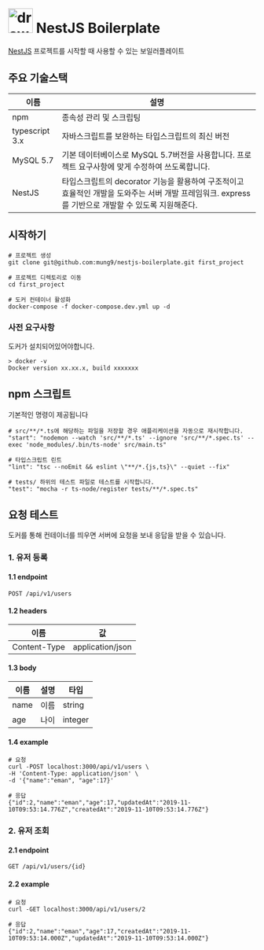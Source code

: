 # <img src="https://docs.nestjs.com/assets/logo-small.svg" alt="drawing" width="50"/> NestJS Boilerplate

[NestJS](https://nestjs.com/) 프로젝트를 시작할 때 사용할 수 있는 보일러플레이트

## 주요 기술스택

| 이름           | 설명                                                                                                                                               |
| -------------- | -------------------------------------------------------------------------------------------------------------------------------------------------- |
| npm            | 종속성 관리 및 스크립팅                                                                                                                            |
| typescript 3.x | 자바스크립트를 보완하는 타입스크립트의 최신 버전                                                                                                   |
| MySQL 5.7      | 기본 데이터베이스로 MySQL 5.7버전을 사용합니다. 프로젝트 요구사항에 맞게 수정하여 쓰도록합니다.                                                    |
| NestJS         | 타입스크립트의 decorator 기능을 활용하여 구조적이고 효율적인 개발을 도와주는 서버 개발 프레임워크. express를 기반으로 개발할 수 있도록 지원해준다. |

## 시작하기

```shell
# 프로젝트 생성
git clone git@github.com:mung9/nestjs-boilerplate.git first_project

# 프로젝트 디렉토리로 이동
cd first_project

# 도커 컨테이너 활성화
docker-compose -f docker-compose.dev.yml up -d
```

### 사전 요구사항

도커가 설치되어있어야합니다.

```
> docker -v
Docker version xx.xx.x, build xxxxxxx
```

## npm 스크립트

기본적인 명령이 제공됩니다

```npm
# src/**/*.ts에 해당하는 파일을 저장할 경우 애플리케이션을 자동으로 재시작합니다.
"start": "nodemon --watch 'src/**/*.ts' --ignore 'src/**/*.spec.ts' --exec 'node_modules/.bin/ts-node' src/main.ts"
```

```npm
# 타입스크립트 린트
"lint": "tsc --noEmit && eslint \"**/*.{js,ts}\" --quiet --fix"
```

```npm
# tests/ 하위의 테스트 파일로 테스트를 시작합니다.
"test": "mocha -r ts-node/register tests/**/*.spec.ts"
```

## 요청 테스트

도커를 통해 컨테이너를 띄우면 서버에 요청을 보내 응답을 받을 수 있습니다.

### 1. 유저 등록

#### 1.1 endpoint

`POST /api/v1/users`

#### 1.2 headers

| 이름         | 값               |
| ------------ | ---------------- |
| Content-Type | application/json |

#### 1.3 body

| 이름 | 설명 | 타입    |
| ---- | ---- | ------- |
| name | 이름 | string  |
| age  | 나이 | integer |

#### 1.4 example

```shell
# 요청
curl -POST localhost:3000/api/v1/users \
-H 'Content-Type: application/json' \
-d '{"name":"eman", "age":17}'

# 응답
{"id":2,"name":"eman","age":17,"updatedAt":"2019-11-10T09:53:14.776Z","createdAt":"2019-11-10T09:53:14.776Z"}
```

### 2. 유저 조회

#### 2.1 endpoint

`GET /api/v1/users/{id}`

#### 2.2 example

```shell
# 요청
curl -GET localhost:3000/api/v1/users/2

# 응답
{"id":2,"name":"eman","age":17,"createdAt":"2019-11-10T09:53:14.000Z","updatedAt":"2019-11-10T09:53:14.000Z"}
```
